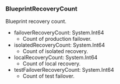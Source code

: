 ### BlueprintRecoveryCount
Blueprint recovery count.

- failoverRecoveryCount: System.Int64
  - Count of production failover.
- isolatedRecoveryCount: System.Int64
  - Count of isolated recovery.
- localRecoveryCount: System.Int64
  - Count of local recovery.
- testFailoverRecoveryCount: System.Int64
  - Count of test failover.
